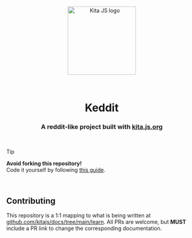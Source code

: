 <br />

<p align="center">
  <a href="https://kita.js.org" target="_blank" rel="noopener noreferrer">
    <img src="https://kita.js.org/logo.png" width="180" alt="Kita JS logo" />
  </a>
</p>

<br />

<h1 align="center">Keddit</h1>
<h3 align="center">A reddit-like project built with <a href="https://kita.js.org" target="_blank" rel="noopener noreferrer">kita.js.org</a></h3>

<br />

> [!TIP]
>
> **Avoid forking this repository!**<br />Code it yourself by following
> [this guide](https://kita.js.org/learn/).

<br />

## Contributing

This repository is a 1:1 mapping to what is being written at
[github.com/kitajs/docs/tree/main/learn](https://github.com/kitajs/docs/tree/main/learn).
All PRs are welcome, but **MUST** include a PR link to change the corresponding
documentation.

<br />
